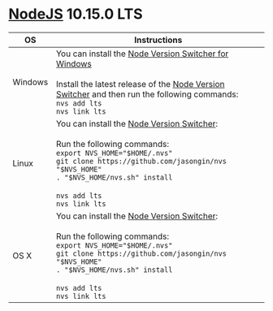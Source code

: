 # [NodeJS](https://nodejs.org/en/) 10.15.0 LTS 

|OS  |Instructions |
|----|--------------------------|
|Windows|You can install the [Node Version Switcher for Windows](https://github.com/jasongin/nvs/releases) <br><br>Install the latest release of the [Node Version Switcher](https://github.com/jasongin/nvs/releases/tag/v1.5.2) and then run the following commands:  <br>  `nvs add lts` <br>  `nvs link lts` |
|Linux|You can install the [Node Version Switcher](https://github.com/jasongin/nvs/#mac-linux):<br><br>Run the following commands:<br>`export NVS_HOME="$HOME/.nvs"` <br>  `git clone https://github.com/jasongin/nvs "$NVS_HOME"` <br>  `. "$NVS_HOME/nvs.sh" install` <br>  <br> `nvs add lts` <br>  `nvs link lts` |
|OS X|You can install the [Node Version Switcher](https://github.com/jasongin/nvs/#mac-linux):<br><br>Run the following commands:<br>`export NVS_HOME="$HOME/.nvs"` <br>  `git clone https://github.com/jasongin/nvs "$NVS_HOME"` <br>  `. "$NVS_HOME/nvs.sh" install` <br>  <br> `nvs add lts` <br>  `nvs link lts` |
